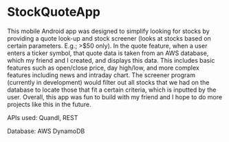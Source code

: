 # StockQuoteApp

This mobile Android app was designed to simplify looking for stocks by providing a quote look-up and stock screener (looks at stocks based on certain parameters. E.g.; >$50 only). In the quote feature, when a user enters a ticker symbol, that quote data is taken from an AWS database, which my friend and I created, and displays this data. This includes basic features such as open/close price, day high/low, and more complex features including news and intraday chart. The screener program (currently in development) would filter out all stocks that we had on the database to locate those that fit a certain criteria, which is inputted by the user. Overall, this app was fun to build with my friend and I hope to do more projects like this in the future. 

APIs used: Quandl, REST

Database: AWS DynamoDB

